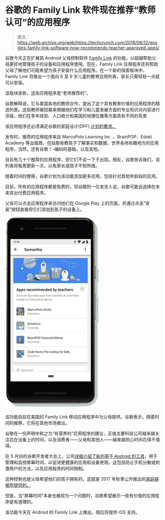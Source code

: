 # 谷歌的 Family Link 软件现在推荐“教师认可”的应用程序 

> 原文：<https://web.archive.org/web/https://techcrunch.com/2018/06/12/googles-family-link-software-now-recommends-teacher-approved-apps/>

谷歌今天正在扩展其 Android 父母控制软件 [Family Link](https://web.archive.org/web/20221206220635/https://families.google.com/familylink/) 的功能，以超越帮助父母更好地管理孩子的设备和应用程序使用。现在，Family Link 应用程序还将帮助父母了解他们可能希望为孩子安装什么应用程序。在一个新的探索板块中，Family Link 将推出一个面向 6 至 9 岁儿童的教育应用列表，家长只需轻轻一点就可以安装。

该版块宣称，这些应用程序是“老师推荐的”。

谷歌解释说，它与美国各地的教师合作，提出了这个具有教育价值的应用程序的精选列表。这些教师被招募来根据他们在学习和儿童发展方面的专业知识对内容进行评级，他们在多年经验、人口统计和美国的地理位置等方面具有不同的背景

该应用程序还必须满足谷歌的家庭设计(DFF) [计划的要求。](https://web.archive.org/web/20221206220635/https://play.google.com/about/families/designed-for-families/program-requirements/)

发布时，推荐的应用程序来自 MarcoPolo Learning Inc .、BrainPOP、Edoki Academy 等出版商，包括那些教孩子了解事实和数据、世界各地有趣地方的应用程序，当然，还有谷歌！–编码的基础，以及其他。

目前有几十个推荐的应用程序，但它们不会一下子出现。相反，谷歌告诉我们，该列表将每周更新一次，以免家长或孩子不知所措。

随着时间的推移，谷歌计划为该功能添加更多应用，包括针对其他年龄段的应用。

目前，所有的应用程序都是免费的，但谷歌的一位发言人说，谷歌可能会选择在未来突出付费应用程序。

父母可以点击应用程序来访问他们在 Google Play 上的页面，并通过点击“安装”按钮直接将它们添加到孩子的设备上。

![](img/5c1abdacc2f542e6971fb48a6839ac84.png)

该功能目前在美国的 Family Link 移动应用程序中为父母提供。谷歌表示，随着时间的推移，它将在其他市场推出。

谷歌在一份声明中称之为“有营养的”应用程序的建议，正值主要科技公司越来越关注花在设备上的时间，以及消费者——父母和其他人——越来越担心时间花得不值得。

在 5 月份的谷歌开发者大会上，公司[详细介绍了新的基于 Android 的工具](https://web.archive.org/web/20221206220635/https://techcrunch.com/2018/05/08/android-rolls-out-a-suite-of-time-management-controls-to-promote-more-healthy-app-usage/)，用于管理和监控屏幕时间，以促进更健康的应用和设备使用。这包括防止手机分散或刺激用户的方法，以及应用程序的时间限制。

这种控制也是父母希望他们的孩子拥有的，这就是 2017 年秋季公开推出的[家庭链接所提供的。](https://web.archive.org/web/20221206220635/https://techcrunch.com/2017/09/28/googles-parental-control-software-family-link-launches-to-public/)

但是，当“屏幕时间”本身也被视为一个问题时，谷歌希望展示一些有价值的应用程序是有道理的。

该功能今天在 Android 的 Family Link 上推出，随后将提供 iOS 支持。
